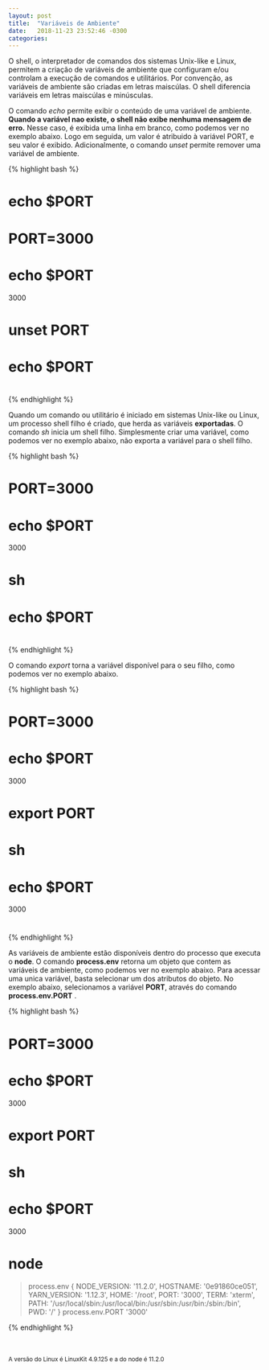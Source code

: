 ```yaml
---
layout: post
title:  "Variáveis de Ambiente"
date:   2018-11-23 23:52:46 -0300
categories: 
---
```

O shell, o interpretador de comandos dos sistemas Unix-like e Linux, permitem a criação de variáveis de ambiente que configuram e/ou controlam a execução de comandos e utilitários. Por convenção, as variáveis de ambiente são criadas em letras maiscúlas. O shell diferencia variáveis em letras maiscúlas e minúsculas. 

O comando *echo* permite exibir o conteúdo de uma variável de ambiente. **Quando a variável nao existe, o shell não exibe nenhuma mensagem de erro.** Nesse caso, é exibida uma linha em branco, como podemos ver no exemplo abaixo. Logo em seguida, um valor é atribuido à variável PORT, e seu valor é exibido. Adicionalmente, o comando *unset* permite remover uma variável de ambiente. 

{% highlight bash %}
# echo $PORT

# PORT=3000
# echo $PORT
3000
# unset PORT
# echo $PORT

# 
{% endhighlight %}

Quando um comando ou utilitário é iniciado em sistemas Unix-like ou Linux, um processo shell filho é criado, que herda as variáveis **exportadas**. O comando *sh* inicia um shell filho. Simplesmente criar uma variável, como podemos ver no exemplo abaixo, não exporta a variável para o shell filho.  

{% highlight bash %}
# PORT=3000
# echo $PORT
3000
# sh
# echo $PORT

# 
{% endhighlight %}

O comando *export* torna a variável disponível para o seu filho, como podemos ver no exemplo abaixo. 

{% highlight bash %}
# PORT=3000
# echo $PORT
3000
# export PORT
# sh
# echo $PORT
3000
# 
{% endhighlight %}

As variáveis de ambiente estão disponíveis dentro do processo que executa o **node**. O comando **process.env** retorna um objeto que contem as variáveis de ambiente, como podemos ver no exemplo abaixo. Para acessar uma unica variável, basta selecionar um dos atributos do objeto. No exemplo abaixo, selecionamos a variável **PORT**, através do comando **process.env.PORT** .

{% highlight bash %}
# PORT=3000
# echo $PORT
3000
# export PORT
# sh
# echo $PORT
3000
# 
# node
> process.env
{ NODE_VERSION: '11.2.0',
  HOSTNAME: '0e91860ce051',
  YARN_VERSION: '1.12.3',
  HOME: '/root',
  PORT: '3000',
  TERM: 'xterm',
  PATH:
   '/usr/local/sbin:/usr/local/bin:/usr/sbin:/usr/bin:/sbin:/bin',
  PWD: '/' }
> process.env.PORT
'3000'
> 
{% endhighlight %}

<br><br>
<sup> 
A versão do Linux é LinuxKit 4.9.125 e a do node é 11.2.0
</sup>